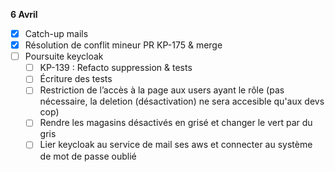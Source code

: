 **6 Avril**
- [x] Catch-up mails
- [x] Résolution de conflit mineur PR KP-175 & merge
- [ ] Poursuite keycloak
    - [ ] KP-139 : Refacto suppression & tests
    - [ ] Écriture des tests
    - [ ] Restriction de l’accès à la page aux users ayant le rôle (pas nécessaire, la deletion (désactivation) ne sera accesible qu'aux devs cop)
    - [ ] Rendre les magasins désactivés en grisé et changer le vert par du gris
    - [ ] Lier keycloak au service de mail ses aws et connecter au système de mot de passe oublié